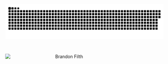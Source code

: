 

<a href=#><img src="contributions.svg"></a>

<br>
<p align=center>
  <div align=center>
      <img align="left" width=390 src="https://streak-stats.demolab.com/?user=BrandonFilth&theme=dark-smoky" alt="Brandon Filth" />
  </div>
